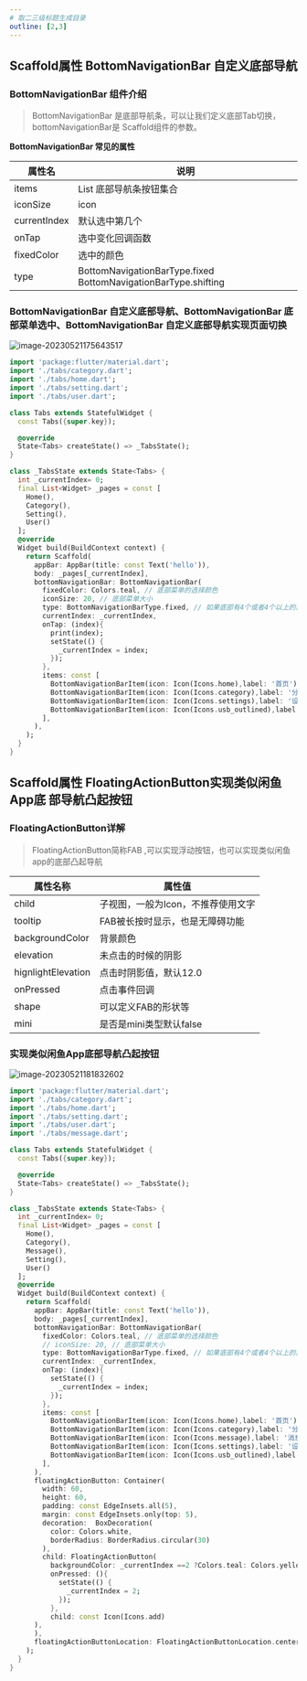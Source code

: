 ```yaml
---
# 取二三级标题生成目录
outline: [2,3]
---
```


## Scaffold属性 BottomNavigationBar 自定义底部导航

### BottomNavigationBar 组件介绍

> BottomNavigationBar 是底部导航条，可以让我们定义底部Tab切换，bottomNavigationBar是 Scaffold组件的参数。

**BottomNavigationBar 常见的属性**

| 属性名       | 说明                                                         |
| ------------ | ------------------------------------------------------------ |
| items        | List 底部导航条按钮集合                                      |
| iconSize     | icon                                                         |
| currentIndex | 默认选中第几个                                               |
| onTap        | 选中变化回调函数                                             |
| fixedColor   | 选中的颜色                                                   |
| type         | BottomNavigationBarType.fixed BottomNavigationBarType.shifting |

### BottomNavigationBar 自定义底部导航、BottomNavigationBar 底部菜单选中、BottomNavigationBar 自定义底部导航实现页面切换

![image-20230521175643517](../image/flutter-assets/image-20230521175643517.png)

```dart
import 'package:flutter/material.dart';
import './tabs/category.dart';
import './tabs/home.dart';
import './tabs/setting.dart';
import './tabs/user.dart';

class Tabs extends StatefulWidget {
  const Tabs({super.key});

  @override
  State<Tabs> createState() => _TabsState();
}

class _TabsState extends State<Tabs> {
  int _currentIndex= 0;
  final List<Widget> _pages = const [
    Home(),
    Category(),
    Setting(),
    User()
  ];
  @override
  Widget build(BuildContext context) {
    return Scaffold(
      appBar: AppBar(title: const Text('hello')),
      body: _pages[_currentIndex],
      bottomNavigationBar: BottomNavigationBar(
        fixedColor: Colors.teal, // 底部菜单的选择颜色
        iconSize: 20, // 底部菜单大小
        type: BottomNavigationBarType.fixed, // 如果底部有4个或者4个以上的菜单，就需要配置这个
        currentIndex: _currentIndex, 
        onTap: (index){
          print(index);
          setState(() {
            _currentIndex = index;
          });
        },
        items: const [
          BottomNavigationBarItem(icon: Icon(Icons.home),label: '首页'),
          BottomNavigationBarItem(icon: Icon(Icons.category),label: '分类'),
          BottomNavigationBarItem(icon: Icon(Icons.settings),label: '设置'),
          BottomNavigationBarItem(icon: Icon(Icons.usb_outlined),label: '用户')
        ],
      ),
    );
  }
}
```

## Scaffold属性 FloatingActionButton实现类似闲鱼App底 部导航凸起按钮

### FloatingActionButton详解

> FloatingActionButton简称FAB ,可以实现浮动按钮，也可以实现类似闲鱼app的底部凸起导航

| 属性名称           | 属性值                             |
| ------------------ | ---------------------------------- |
| child              | 子视图，一般为Icon，不推荐使用文字 |
| tooltip            | FAB被长按时显示，也是无障碍功能    |
| backgroundColor    | 背景颜色                           |
| elevation          | 未点击的时候的阴影                 |
| hignlightElevation | 点击时阴影值，默认12.0             |
| onPressed          | 点击事件回调                       |
| shape              | 可以定义FAB的形状等                |
| mini               | 是否是mini类型默认false            |

### 实现类似闲鱼App底部导航凸起按钮

![image-20230521181832602](../image/flutter-assets/image-20230521181832602.png)

```dart
import 'package:flutter/material.dart';
import './tabs/category.dart';
import './tabs/home.dart';
import './tabs/setting.dart';
import './tabs/user.dart';
import './tabs/message.dart';

class Tabs extends StatefulWidget {
  const Tabs({super.key});

  @override
  State<Tabs> createState() => _TabsState();
}

class _TabsState extends State<Tabs> {
  int _currentIndex= 0;
  final List<Widget> _pages = const [
    Home(),
    Category(),
    Message(),
    Setting(),
    User()
  ];
  @override
  Widget build(BuildContext context) {
    return Scaffold(
      appBar: AppBar(title: const Text('hello')),
      body: _pages[_currentIndex],
      bottomNavigationBar: BottomNavigationBar(
        fixedColor: Colors.teal, // 底部菜单的选择颜色
        // iconSize: 20, // 底部菜单大小
        type: BottomNavigationBarType.fixed, // 如果底部有4个或者4个以上的菜单，就需要配置这个
        currentIndex: _currentIndex, 
        onTap: (index){
          setState(() {
            _currentIndex = index;
          });
        },
        items: const [
          BottomNavigationBarItem(icon: Icon(Icons.home),label: '首页'),
          BottomNavigationBarItem(icon: Icon(Icons.category),label: '分类'),
          BottomNavigationBarItem(icon: Icon(Icons.message),label: '消息'),
          BottomNavigationBarItem(icon: Icon(Icons.settings),label: '设置'),
          BottomNavigationBarItem(icon: Icon(Icons.usb_outlined),label: '用户')
        ],
      ),
      floatingActionButton: Container(
        width: 60,
        height: 60,
        padding: const EdgeInsets.all(5),
        margin: const EdgeInsets.only(top: 5),
        decoration:  BoxDecoration(
          color: Colors.white,
          borderRadius: BorderRadius.circular(30)
        ),
        child: FloatingActionButton(
          backgroundColor: _currentIndex ==2 ?Colors.teal: Colors.yellow,
          onPressed: (){
            setState(() {
              _currentIndex = 2;
            });
          },
          child: const Icon(Icons.add)
      ),
      ),
      floatingActionButtonLocation: FloatingActionButtonLocation.centerDocked,
    );
  }
}
```